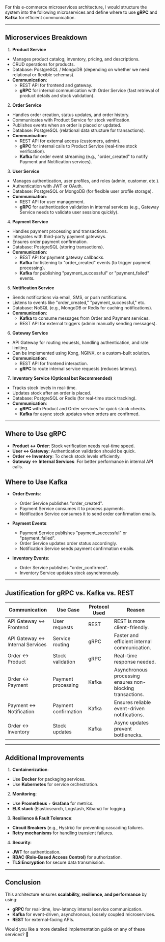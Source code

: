 For this e-commerce microservices architecture, I would structure the system into the following microservices and define where to use **gRPC** and **Kafka** for efficient communication.

---

## **Microservices Breakdown**
1. **Product Service**
  - Manages product catalog, inventory, pricing, and descriptions.
  - CRUD operations for products.
  - Database: PostgreSQL / MongoDB (depending on whether we need relational or flexible schemas).
  - **Communication**:
    - REST API for frontend and gateway.
    - **gRPC** for internal communication with Order Service (fast retrieval of product details and stock validation).

2. **Order Service**
  - Handles order creation, status updates, and order history.
  - Communicates with Product Service for stock verification.
  - Publishes events when an order is placed or updated.
  - Database: PostgreSQL (relational data structure for transactions).
  - **Communication**:
    - REST API for external access (customers, admin).
    - **gRPC** for internal calls to Product Service (real-time stock verification).
    - **Kafka** for order event streaming (e.g., "order_created" to notify Payment and Notification services).

3. **User Service**
  - Manages authentication, user profiles, and roles (admin, customer, etc.).
  - Authentication with JWT or OAuth.
  - Database: PostgreSQL or MongoDB (for flexible user profile storage).
  - **Communication**:
    - REST API for user management.
    - **gRPC** for authentication validation in internal services (e.g., Gateway Service needs to validate user sessions quickly).

4. **Payment Service**
  - Handles payment processing and transactions.
  - Integrates with third-party payment gateways.
  - Ensures order payment confirmation.
  - Database: PostgreSQL (storing transactions).
  - **Communication**:
    - REST API for payment gateway callbacks.
    - **Kafka** for listening to "order_created" events (to trigger payment processing).
    - **Kafka** for publishing "payment_successful" or "payment_failed" events.

5. **Notification Service**
  - Sends notifications via email, SMS, or push notifications.
  - Listens to events like "order_created," "payment_successful," etc.
  - Database: NoSQL (e.g., MongoDB or Redis for caching notifications).
  - **Communication**:
    - **Kafka** to consume messages from Order and Payment services.
    - REST API for external triggers (admin manually sending messages).

6. **Gateway Service**
  - API Gateway for routing requests, handling authentication, and rate limiting.
  - Can be implemented using Kong, NGINX, or a custom-built solution.
  - **Communication**:
    - REST API for frontend interaction.
    - **gRPC** to route internal service requests (reduces latency).

7. **Inventory Service (Optional but Recommended)**
  - Tracks stock levels in real-time.
  - Updates stock after an order is placed.
  - Database: PostgreSQL or Redis (for real-time stock tracking).
  - **Communication**:
    - **gRPC** with Product and Order services for quick stock checks.
    - **Kafka** for async stock updates when orders are confirmed.

---

## **Where to Use gRPC**
- **Product <-> Order**: Stock verification needs real-time speed.
- **User <-> Gateway**: Authentication validation should be quick.
- **Order <-> Inventory**: To check stock levels efficiently.
- **Gateway <-> Internal Services**: For better performance in internal API calls.

## **Where to Use Kafka**
- **Order Events**:
  - Order Service publishes "order_created".
  - Payment Service consumes it to process payments.
  - Notification Service consumes it to send order confirmation emails.

- **Payment Events**:
  - Payment Service publishes "payment_successful" or "payment_failed".
  - Order Service updates order status accordingly.
  - Notification Service sends payment confirmation emails.

- **Inventory Events**:
  - Order Service publishes "order_confirmed".
  - Inventory Service updates stock asynchronously.

---

## **Justification for gRPC vs. Kafka vs. REST**
| Communication | Use Case | Protocol Used | Reason |
|--------------|----------|---------------|--------|
| API Gateway <-> Frontend | User requests | REST | REST is more client-friendly. |
| API Gateway <-> Internal Services | Service routing | gRPC | Faster and efficient internal communication. |
| Order <-> Product | Stock validation | gRPC | Real-time response needed. |
| Order <-> Payment | Payment processing | Kafka | Asynchronous processing ensures non-blocking transactions. |
| Payment <-> Notification | Payment confirmation | Kafka | Ensures reliable event-driven notifications. |
| Order <-> Inventory | Stock updates | Kafka | Async updates prevent bottlenecks. |

---

## **Additional Improvements**
1. **Containerization**:
  - Use **Docker** for packaging services.
  - Use **Kubernetes** for service orchestration.

2. **Monitoring**:
  - Use **Prometheus** + **Grafana** for metrics.
  - **ELK stack** (Elasticsearch, Logstash, Kibana) for logging.

3. **Resilience & Fault Tolerance**:
  - **Circuit Breakers** (e.g., Hystrix) for preventing cascading failures.
  - **Retry mechanisms** for handling transient failures.

4. **Security**:
  - **JWT** for authentication.
  - **RBAC (Role-Based Access Control)** for authorization.
  - **TLS Encryption** for secure data transmission.

---

## **Conclusion**
This architecture ensures **scalability, resilience, and performance** by using:
- **gRPC** for real-time, low-latency internal service communication.
- **Kafka** for event-driven, asynchronous, loosely coupled microservices.
- **REST** for external-facing APIs.

Would you like a more detailed implementation guide on any of these services? 🚀